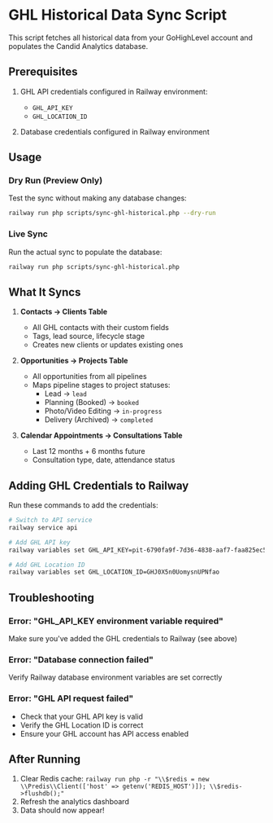 # GHL Historical Data Sync Script

This script fetches all historical data from your GoHighLevel account and populates the Candid Analytics database.

## Prerequisites

1. GHL API credentials configured in Railway environment:
   - `GHL_API_KEY`
   - `GHL_LOCATION_ID`

2. Database credentials configured in Railway environment

## Usage

### Dry Run (Preview Only)
Test the sync without making any database changes:

```bash
railway run php scripts/sync-ghl-historical.php --dry-run
```

### Live Sync
Run the actual sync to populate the database:

```bash
railway run php scripts/sync-ghl-historical.php
```

## What It Syncs

1. **Contacts → Clients Table**
   - All GHL contacts with their custom fields
   - Tags, lead source, lifecycle stage
   - Creates new clients or updates existing ones

2. **Opportunities → Projects Table**
   - All opportunities from all pipelines
   - Maps pipeline stages to project statuses:
     - Lead → `lead`
     - Planning (Booked) → `booked`
     - Photo/Video Editing → `in-progress`
     - Delivery (Archived) → `completed`

3. **Calendar Appointments → Consultations Table**
   - Last 12 months + 6 months future
   - Consultation type, date, attendance status

## Adding GHL Credentials to Railway

Run these commands to add the credentials:

```bash
# Switch to API service
railway service api

# Add GHL API key
railway variables set GHL_API_KEY=pit-6790fa9f-7d36-4838-aaf7-faa825ec5b42

# Add GHL Location ID
railway variables set GHL_LOCATION_ID=GHJ0X5n0UomysnUPNfao
```

## Troubleshooting

### Error: "GHL_API_KEY environment variable required"
Make sure you've added the GHL credentials to Railway (see above)

### Error: "Database connection failed"
Verify Railway database environment variables are set correctly

### Error: "GHL API request failed"
- Check that your GHL API key is valid
- Verify the GHL Location ID is correct
- Ensure your GHL account has API access enabled

## After Running

1. Clear Redis cache: `railway run php -r "\\$redis = new \\Predis\\Client(['host' => getenv('REDIS_HOST')]); \\$redis->flushdb();"`
2. Refresh the analytics dashboard
3. Data should now appear!
